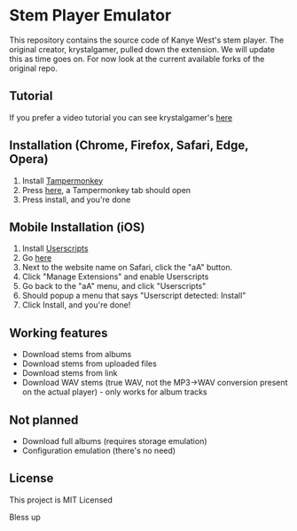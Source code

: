 # Stem Player Emulator

This repository contains the source code of Kanye West's stem player. The original creator, krystalgamer, pulled down the extension. We will update this as time goes on. For now look at the current available forks of the original repo.

## Tutorial

If you prefer a video tutorial you can see krystalgamer's [here](https://www.youtube.com/watch?v=QqBiKZmr5rw)

## Installation (Chrome, Firefox, Safari, Edge, Opera)

1. Install [Tampermonkey](https://www.tampermonkey.net/)
2. Press [here](https://github.com/603dotnz/stem-player-emulator/raw/master/stem_emulator.user.js), a Tampermonkey tab should open
3. Press install, and you're done

## Mobile Installation (iOS)
1. Install [Userscripts](https://apps.apple.com/us/app/userscripts/id1463298887)
2. Go [here](https://github.com/603dotnz/stem-player-emulator/raw/master/stem_emulator.user.js)
3. Next to the website name on Safari, click the "aA" button.
4. Click "Manage Extensions" and enable Userscripts
5. Go back to the "aA" menu, and click "Userscripts"
6. Should popup a menu that says "Userscript detected: Install"
7. Click Install, and you're done!


## Working features

- Download stems from albums
- Download stems from uploaded files
- Download stems from link
- Download WAV stems (true WAV, not the MP3->WAV conversion present on the actual player) - only works for album tracks

## Not planned

- Download full albums (requires storage emulation)
- Configuration emulation (there's no need)

## License

This project is MIT Licensed

Bless up
